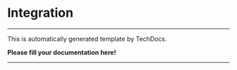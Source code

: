 
# Integration

---

This is automatically generated template by TechDocs.

**Please fill your documentation here!**

---
